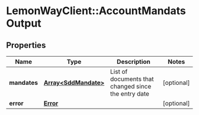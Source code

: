 # LemonWayClient::AccountMandatsOutput

## Properties
Name | Type | Description | Notes
------------ | ------------- | ------------- | -------------
**mandates** | [**Array&lt;SddMandate&gt;**](SddMandate.md) | List of documents that changed since the entry date | [optional] 
**error** | [**Error**](Error.md) |  | [optional] 


